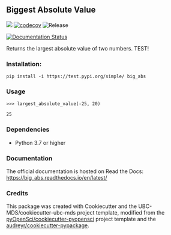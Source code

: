 ## Biggest Absolute Value 

![](https://github.com/ttimbers/big_abs/workflows/build/badge.svg) [![codecov](https://codecov.io/gh/ttimbers/big_abs/branch/master/graph/badge.svg)](https://codecov.io/gh/ttimbers/big_abs) ![Release](https://github.com/ttimbers/big_abs/workflows/Release/badge.svg)

[![Documentation Status](https://readthedocs.org/projects/big_abs/badge/?version=latest)](https://big_abs.readthedocs.io/en/latest/?badge=latest)

Returns the largest absolute value of two numbers. TEST!

### Installation:

```
pip install -i https://test.pypi.org/simple/ big_abs
```

### Usage

```
>>> largest_absolute_value(-25, 20)
```

```
25
```

### Dependencies
- Python 3.7 or higher

### Documentation
The official documentation is hosted on Read the Docs: <https://big_abs.readthedocs.io/en/latest/>

### Credits
This package was created with Cookiecutter and the UBC-MDS/cookiecutter-ubc-mds project template, modified from the [pyOpenSci/cookiecutter-pyopensci](https://github.com/pyOpenSci/cookiecutter-pyopensci) project template and the [audreyr/cookiecutter-pypackage](https://github.com/audreyr/cookiecutter-pypackage).
